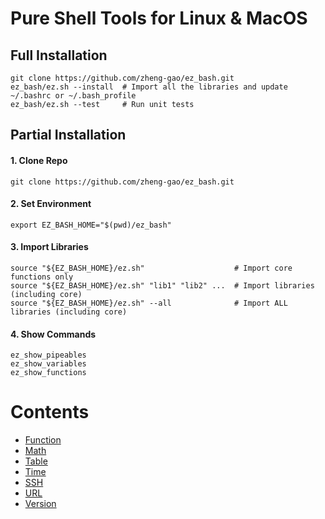 # Pure Shell Tools for Linux & MacOS
## Full Installation
```shell
git clone https://github.com/zheng-gao/ez_bash.git
ez_bash/ez.sh --install  # Import all the libraries and update ~/.bashrc or ~/.bash_profile
ez_bash/ez.sh --test     # Run unit tests
```
## Partial Installation
#### 1. Clone Repo
```shell
git clone https://github.com/zheng-gao/ez_bash.git
````
#### 2. Set Environment
```shell
export EZ_BASH_HOME="$(pwd)/ez_bash"
```
#### 3. Import Libraries
```shell
source "${EZ_BASH_HOME}/ez.sh"                    # Import core functions only
source "${EZ_BASH_HOME}/ez.sh" "lib1" "lib2" ...  # Import libraries (including core)
source "${EZ_BASH_HOME}/ez.sh" --all              # Import ALL libraries (including core)
```
#### 4. Show Commands
```shell
ez_show_pipeables
ez_show_variables
ez_show_functions
```
# Contents
* [Function](docs/function.md)
* [Math](docs/math.md)
* [Table](docs/table.md)
* [Time](docs/time.md)
* [SSH](docs/ssh.md)
* [URL](docs/url.md)
* [Version](docs/version.md)


